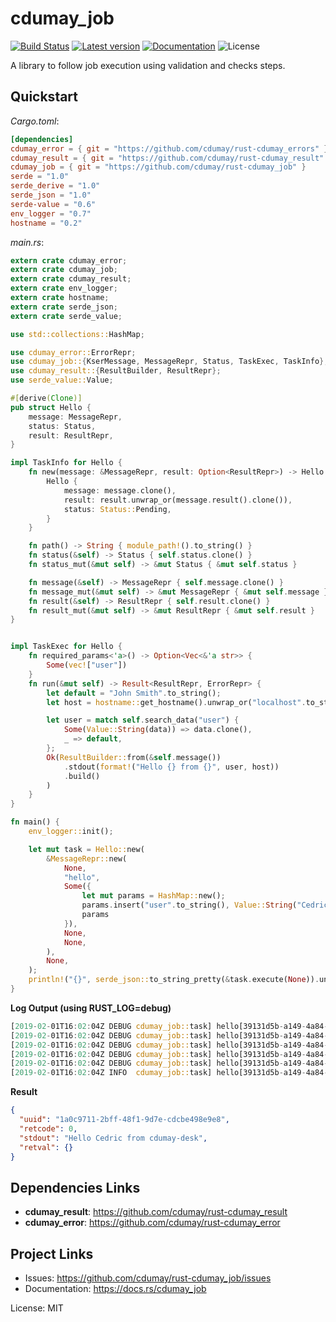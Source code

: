 # cdumay_job

[![Build Status](https://travis-ci.org/cdumay/rust-cdumay_job.svg?branch=master)](https://travis-ci.org/cdumay/rust-cdumay_job)
[![Latest version](https://img.shields.io/crates/v/cdumay_job.svg)](https://crates.io/crates/cdumay_job)
[![Documentation](https://docs.rs/cdumay_job/badge.svg)](https://docs.rs/cdumay_job)
![License](https://img.shields.io/crates/l/cdumay_job.svg)

A library to follow job execution using validation and checks steps.

## Quickstart

_Cargo.toml_:
```toml
[dependencies]
cdumay_error = { git = "https://github.com/cdumay/rust-cdumay_errors" }
cdumay_result = { git = "https://github.com/cdumay/rust-cdumay_result" }
cdumay_job = { git = "https://github.com/cdumay/rust-cdumay_job" }
serde = "1.0"
serde_derive = "1.0"
serde_json = "1.0"
serde-value = "0.6"
env_logger = "0.7"
hostname = "0.2"
```

_main.rs_:
```rust
extern crate cdumay_error;
extern crate cdumay_job;
extern crate cdumay_result;
extern crate env_logger;
extern crate hostname;
extern crate serde_json;
extern crate serde_value;

use std::collections::HashMap;

use cdumay_error::ErrorRepr;
use cdumay_job::{KserMessage, MessageRepr, Status, TaskExec, TaskInfo};
use cdumay_result::{ResultBuilder, ResultRepr};
use serde_value::Value;

#[derive(Clone)]
pub struct Hello {
    message: MessageRepr,
    status: Status,
    result: ResultRepr,
}

impl TaskInfo for Hello {
    fn new(message: &MessageRepr, result: Option<ResultRepr>) -> Hello {
        Hello {
            message: message.clone(),
            result: result.unwrap_or(message.result().clone()),
            status: Status::Pending,
        }
    }

    fn path() -> String { module_path!().to_string() }
    fn status(&self) -> Status { self.status.clone() }
    fn status_mut(&mut self) -> &mut Status { &mut self.status }

    fn message(&self) -> MessageRepr { self.message.clone() }
    fn message_mut(&mut self) -> &mut MessageRepr { &mut self.message }
    fn result(&self) -> ResultRepr { self.result.clone() }
    fn result_mut(&mut self) -> &mut ResultRepr { &mut self.result }
}


impl TaskExec for Hello {
    fn required_params<'a>() -> Option<Vec<&'a str>> {
        Some(vec!["user"])
    }
    fn run(&mut self) -> Result<ResultRepr, ErrorRepr> {
        let default = "John Smith".to_string();
        let host = hostname::get_hostname().unwrap_or("localhost".to_string());

        let user = match self.search_data("user") {
            Some(Value::String(data)) => data.clone(),
            _ => default,
        };
        Ok(ResultBuilder::from(&self.message())
            .stdout(format!("Hello {} from {}", user, host))
            .build()
        )
    }
}

fn main() {
    env_logger::init();

    let mut task = Hello::new(
        &MessageRepr::new(
            None,
            "hello",
            Some({
                let mut params = HashMap::new();
                params.insert("user".to_string(), Value::String("Cedric".to_string()));
                params
            }),
            None,
            None,
        ),
        None,
    );
    println!("{}", serde_json::to_string_pretty(&task.execute(None)).unwrap());
}
```
**Log Output (using RUST_LOG=debug)**
```rust
[2019-02-01T16:02:04Z DEBUG cdumay_job::task] hello[39131d5b-a149-4a84-b183-c5eed1ef1ed1] - PreRun
[2019-02-01T16:02:04Z DEBUG cdumay_job::task] hello[39131d5b-a149-4a84-b183-c5eed1ef1ed1] - SetStatus: status updated 'PENDING' -> 'RUNNING'
[2019-02-01T16:02:04Z DEBUG cdumay_job::task] hello[39131d5b-a149-4a84-b183-c5eed1ef1ed1] - Run: Result: Ok(0, stdout: None)
[2019-02-01T16:02:04Z DEBUG cdumay_job::task] hello[39131d5b-a149-4a84-b183-c5eed1ef1ed1] - PostRun: Result: Ok(0, stdout: Some("Hello Cedric from cdumay-desk"))
[2019-02-01T16:02:04Z DEBUG cdumay_job::task] hello[39131d5b-a149-4a84-b183-c5eed1ef1ed1] - SetStatus: status updated 'RUNNING' -> 'SUCCESS'
[2019-02-01T16:02:04Z INFO  cdumay_job::task] hello[39131d5b-a149-4a84-b183-c5eed1ef1ed1] - Success: Result: Ok(0, stdout: Some("Hello Cedric from cdumay-desk"))
```
**Result**
```json
{
  "uuid": "1a0c9711-2bff-48f1-9d7e-cdcbe498e9e8",
  "retcode": 0,
  "stdout": "Hello Cedric from cdumay-desk",
  "retval": {}
}
```

## Dependencies Links

- **cdumay_result**: https://github.com/cdumay/rust-cdumay_result
- **cdumay_error**: https://github.com/cdumay/rust-cdumay_error

## Project Links

- Issues: https://github.com/cdumay/rust-cdumay_job/issues
- Documentation: https://docs.rs/cdumay_job

License: MIT
